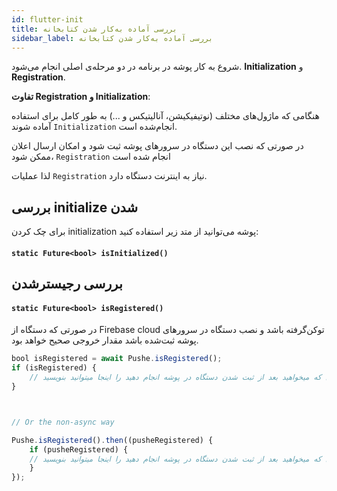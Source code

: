 ```yaml
---
id: flutter-init
title: بررسی آماده‌ به‌کار شدن کتابخانه
sidebar_label: بررسی آماده‌ به‌کار شدن کتابخانه
---
```


شروع به کار پوشه در برنامه در دو مرحله‌ی اصلی انجام می‌شود. **Initialization** و **Registration**.

**تفاوت Registration و Initialization**:

هنگامی که ماژول‌های مختلف (نوتیفیکیشن، آنالیتیکس و ...) به طور کامل برای استفاده آماده شوند `Initialization` انجام‌شده است.

در صورتی که نصب این دستگاه در سرورهای پوشه ثبت شود و امکان ارسال اعلان ممکن شود، `Registration` انجام‌ شده است

لذا عملیات `Registration` نیاز به اینترنت دستگاه‌ دارد.

## بررسی initialize شدن
 برای چک کردن initialization پوشه می‌توانید از متد زیر استفاده کنید:

<div dir='ltr'>

#### `static Future<bool> isInitialized()`

</div>

## بررسی رجیستر‌شدن

<div dir='ltr'>

#### `static Future<bool> isRegistered()`

</div>

در صورتی که دستگاه از Firebase cloud توکن‌گرفته باشد و نصب دستگاه در سرور‌های پوشه ثبت‌شده باشد مقدار خروجی صحیح خواهد بود.

```js
bool isRegistered = await Pushe.isRegistered();
if (isRegistered) {
    // کاری که میخواهید بعد از ثبت شدن دستگاه در پوشه انجام دهید را اینجا میتوانید بنویسید
}



// Or the non-async way

Pushe.isRegistered().then((pusheRegistered) {
    if (pusheRegistered) {
    // کاری که میخواهید بعد از ثبت شدن دستگاه در پوشه انجام دهید را اینجا میتوانید بنویسید
    }
});
```